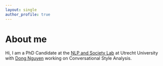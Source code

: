 ```yaml
---
layout: single
author_profile: true
---
```



# About me

Hi, I am a PhD Candidate at the [NLP and Society Lab](https://nlpsoc.github.io/) at Utrecht University with [Dong Nguyen](https://dongnguyen.nl/) working on Conversational Style Analysis.
